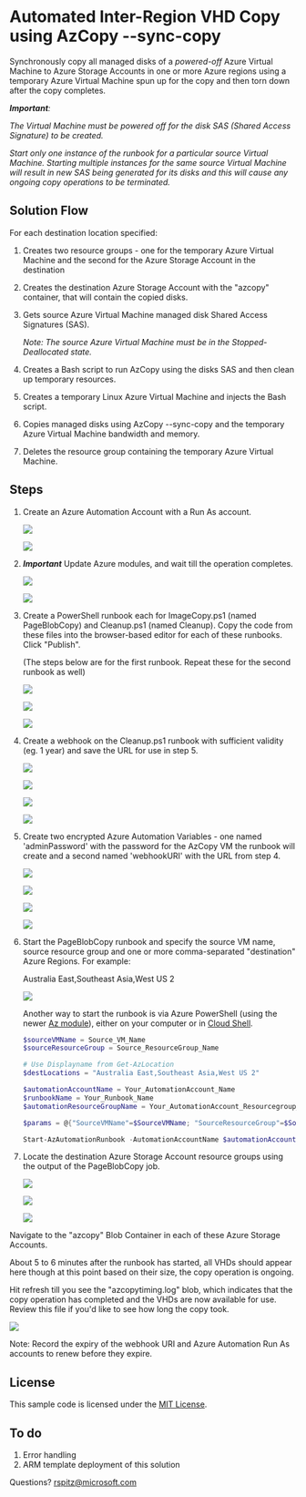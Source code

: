 # Automated Inter-Region VHD Copy using AzCopy --sync-copy


Synchronously copy all managed disks of a _powered-off_ Azure Virtual Machine to Azure Storage Accounts in one or more Azure regions using a temporary Azure Virtual Machine spun up for the copy and then torn down after the copy completes. 

_***Important***:_

_The Virtual Machine must be powered off for the disk SAS (Shared Access Signature) to be created._

_Start only one instance of the runbook for a particular source Virtual Machine. Starting multiple instances for the same source Virtual Machine will result in new SAS being generated for its disks and this will cause any ongoing copy operations to be terminated._

## Solution Flow

For each destination location specified:

1. Creates two resource groups - one for the temporary Azure Virtual Machine and the second for the Azure Storage Account in the destination

2. Creates the destination Azure Storage Account with the "azcopy" container, that will contain the copied disks.

3. Gets source Azure Virtual Machine managed disk Shared Access Signatures (SAS).

    _Note: The source Azure Virtual Machine must be in the Stopped-Deallocated state._

4. Creates a Bash script to run AzCopy using the disks SAS and then clean up temporary resources.

5. Creates a temporary Linux Azure Virtual Machine and injects the Bash script.

6. Copies managed disks using AzCopy --sync-copy and the temporary Azure Virtual Machine bandwidth and memory.

7. Deletes the resource group containing the temporary Azure Virtual Machine.

## Steps

1. Create an Azure Automation Account with a Run As account.

    ![](https://github.com/richardspitz/imagefactory/raw/master/images/AutoAccCreate.JPG)

    ![](https://github.com/richardspitz/imagefactory/raw/master/images/AutoAccount.JPG)

2. ***Important*** Update Azure modules, and wait till the operation completes.

    ![](https://github.com/richardspitz/imagefactory/raw/master/images/UpdateAzureModules.JPG)
    
    ![](https://github.com/richardspitz/imagefactory/raw/master/images/UpdateAzureModules1.JPG)
    
3. Create a PowerShell runbook each for ImageCopy.ps1 (named PageBlobCopy) and Cleanup.ps1 (named Cleanup). Copy the code from these files into the browser-based editor for each of these runbooks. Click "Publish".

    (The steps below are for the first runbook. Repeat these for the second runbook as well)

    ![](https://github.com/richardspitz/imagefactory/raw/master/images/Runbook.JPG)
    
    ![](https://github.com/richardspitz/imagefactory/raw/master/images/Runbook1.JPG)

    ![](https://github.com/richardspitz/imagefactory/raw/master/images/Runbook2.JPG)

4. Create a webhook on the Cleanup.ps1 runbook with sufficient validity (eg. 1 year) and save the URL for use in step 5.

    ![](https://github.com/richardspitz/imagefactory/raw/master/images/Webhook0.JPG)
    
    ![](https://github.com/richardspitz/imagefactory/raw/master/images/Webhook01.JPG)
    
    ![](https://github.com/richardspitz/imagefactory/raw/master/images/Webhook1.JPG)

    ![](https://github.com/richardspitz/imagefactory/raw/master/images/Webhook2.JPG)

5. Create two encrypted Azure Automation Variables - one named 'adminPassword' with the password for the AzCopy VM the runbook will create and a second named 'webhookURI' with the URL from step 4. 

    ![](https://github.com/richardspitz/imagefactory/raw/master/images/Variables.JPG)

    ![](https://github.com/richardspitz/imagefactory/raw/master/images/Variables1.JPG)

    ![](https://github.com/richardspitz/imagefactory/raw/master/images/Variables2.JPG)

    ![](https://github.com/richardspitz/imagefactory/raw/master/images/Variables3.JPG)

6. Start the PageBlobCopy runbook and specify the source VM name, source resource group and one or more comma-separated "destination" Azure Regions. For example:

    Australia East,Southeast Asia,West US 2

    ![](https://github.com/richardspitz/imagefactory/raw/master/images/StartRunbook.JPG)

    
    Another way to start the runbook is via Azure PowerShell (using the newer [Az module](https://docs.microsoft.com/en-us/powershell/azure/install-az-ps?view=azps-1.1.0)), either on your computer or in [Cloud Shell](https://docs.microsoft.com/en-us/azure/cloud-shell/overview).

    ```powershell
    $sourceVMName = Source_VM_Name
    $sourceResourceGroup = Source_ResourceGroup_Name

    # Use Displayname from Get-AzLocation
    $destLocations = "Australia East,Southeast Asia,West US 2"

    $automationAccountName = Your_AutomationAccount_Name
    $runbookName = Your_Runbook_Name
    $automationResourceGroupName = Your_AutomationAccount_Resourcegroup_Name

    $params = @{"SourceVMName"=$SourceVMName; "SourceResourceGroup"=$SourceResourceGroup; "DestLocations"=$DestLocations}

    Start-AzAutomationRunbook -AutomationAccountName $automationAccountName -Name $runbookName -ResourceGroupName $automationResourceGroupName -Parameters $params
    ```



7. Locate the destination Azure Storage Account resource groups using the output of the PageBlobCopy job.

    ![](https://github.com/richardspitz/imagefactory/raw/master/images/RunbookOutput1.JPG)

    ![](https://github.com/richardspitz/imagefactory/raw/master/images/RunbookOutput2.JPG)

    ![](https://github.com/richardspitz/imagefactory/raw/master/images/RunbookOutput3.JPG)

Navigate to the "azcopy" Blob Container in each of these Azure Storage Accounts. 

About 5 to 6 minutes after the runbook has started, all VHDs should appear here though at this point based on their size, the copy operation is ongoing. 

Hit refresh till you see the "azcopytiming.log" blob, which indicates that the copy operation has completed and the VHDs are now available for use. Review this file if you'd like to see how long the copy took.

![](https://github.com/richardspitz/imagefactory/raw/master/images/CopyComplete.JPG)


Note:
Record the expiry of the webhook URI and Azure Automation Run As accounts to renew before they expire.

## License

This sample code is licensed under the [MIT License](https://github.com/richardspitz/imagefactory/raw/master/LICENSE).

## To do

1. Error handling
2. ARM template deployment of this solution

Questions? rspitz@microsoft.com 
